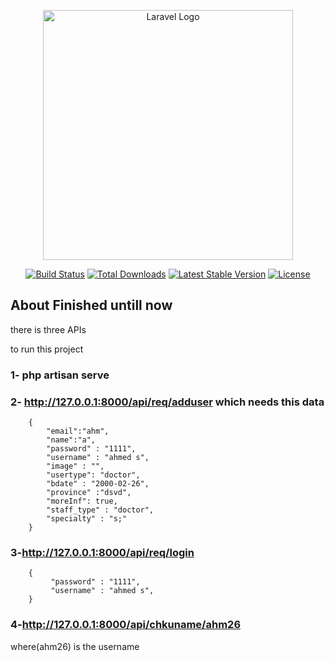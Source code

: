 <p align="center"><a href="https://laravel.com" target="_blank"><img src="https://raw.githubusercontent.com/laravel/art/master/logo-lockup/5%20SVG/2%20CMYK/1%20Full%20Color/laravel-logolockup-cmyk-red.svg" width="400" alt="Laravel Logo"></a></p>

<p align="center">
<a href="https://github.com/laravel/framework/actions"><img src="https://github.com/laravel/framework/workflows/tests/badge.svg" alt="Build Status"></a>
<a href="https://packagist.org/packages/laravel/framework"><img src="https://img.shields.io/packagist/dt/laravel/framework" alt="Total Downloads"></a>
<a href="https://packagist.org/packages/laravel/framework"><img src="https://img.shields.io/packagist/v/laravel/framework" alt="Latest Stable Version"></a>
<a href="https://packagist.org/packages/laravel/framework"><img src="https://img.shields.io/packagist/l/laravel/framework" alt="License"></a>
</p>

## About Finished untill now

there is three APIs

to run this project

### 1- php artisan serve
### 2- http://127.0.0.1:8000/api/req/adduser       which needs this data
        {
            "email":"ahm",
            "name":"a",
            "password" : "1111",
            "username" : "ahmed s",
            "image" : "",
            "usertype": "doctor",
            "bdate" : "2000-02-26",
            "province" :"dsvd",
            "moreInf": true,
            "staff_type" : "doctor",
            "specialty" : "s;"
        }
### 3-http://127.0.0.1:8000/api/req/login
        {
             "password" : "1111",
             "username" : "ahmed s",
        }
### 4-http://127.0.0.1:8000/api/chkuname/ahm26 
where(ahm26) is the username
